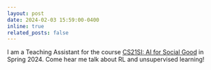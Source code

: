 ```yaml
---
layout: post
date: 2024-02-03 15:59:00-0400
inline: true
related_posts: false
---
```


I am a Teaching Assistant for the course [CS21SI: AI for Social Good](https://web.stanford.edu/class/cs21si/) in Spring 2024. Come hear me talk about RL and unsupervised learning!
